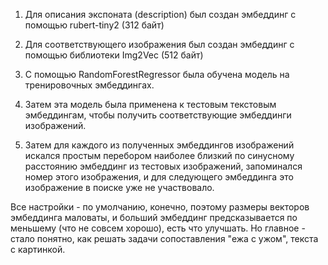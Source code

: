 1. Для описания экспоната (description) был создан эмбеддинг с помощью rubert-tiny2 (312 байт)

2. Для соответствующего изображения был создан эмбеддинг с помощью библиотеки Img2Vec (512 байт)

3. С помощью RandomForestRegressor была обучена модель на тренировочных эмбеддингах.

4. Затем эта модель была применена к тестовым текстовым эмбеддингам, чтобы получить соответствующие эмбеддинги изображений.

5. Затем для каждого из полученных эмбеддингов изображений искался простым перебором наиболее близкий по синусному расстоянию эмбеддинг из тестовых изображений, запоминался номер этого изображения, и для следующего эмбеддинга  это изображение в поиске уже не участвовало. 

Все настройки - по умолчанию, конечно, поэтому размеры векторов эмбеддинга маловаты, и больший эмбеддинг предсказывается по меньшему (что не совсем хорошо), есть что улучшать. Но главное - стало понятно, как решать задачи сопоставления "ежа с ужом", текста с картинкой.
